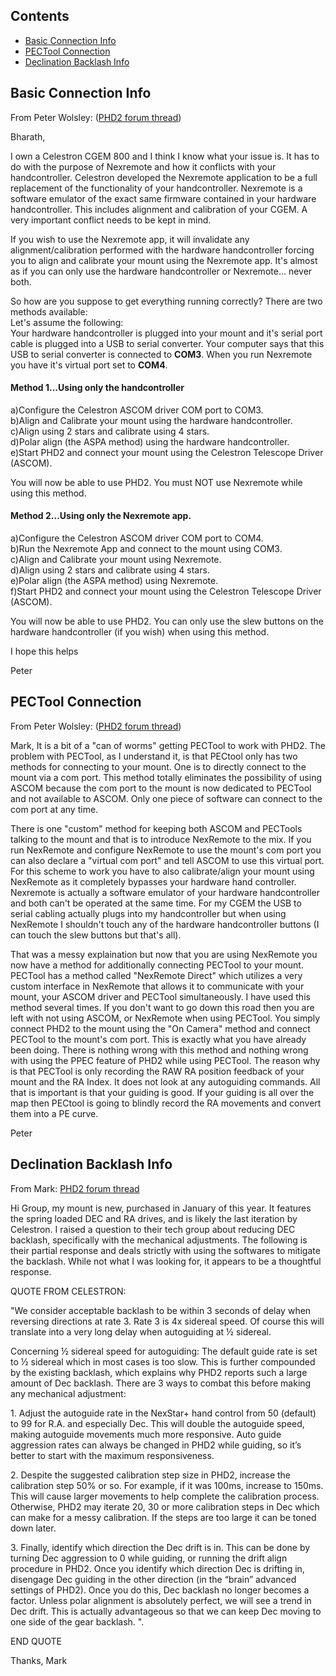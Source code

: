 ## Contents ##

* [Basic Connection Info](https://github.com/OpenPHDGuiding/phd2/wiki/Celestron-Mount-Connection/#basic-connection-info)
* [PECTool Connection](https://github.com/OpenPHDGuiding/phd2/wiki/Celestron-Mount-Connection/#pectool-connection)
* [Declination Backlash Info](https://github.com/OpenPHDGuiding/phd2/wiki/Celestron-Mount-Connection/#declination-backlash-info)

## Basic Connection Info ##

From Peter Wolsley: ([PHD2 forum thread](https://groups.google.com/d/msg/open-phd-guiding/h6sLV4ktQL0/D0Q6IYV_AwAJ))

Bharath,

I own a Celestron CGEM 800 and I think I know what your issue is.  It has to do with the purpose of Nexremote and how it conflicts with your handcontroller.  Celestron developed the Nexremote application to be a full replacement of the functionality of your handcontroller. Nexremote is a software emulator of the exact same firmware contained in your hardware handcontroller. This includes alignment and calibration of your CGEM.  A very important conflict needs to be kept in mind. 

If you wish to use the Nexremote app, it will invalidate any alignment/calibration performed with the hardware handcontroller forcing you to align and calibrate your mount using the Nexremote app.  It's almost as if you can only use the hardware handcontroller or Nexremote... never both.
 
So how are you suppose to get everything running correctly?  There are two methods available:  
Let's assume the following:  
Your hardware handcontroller is plugged into your mount and it's serial port cable is plugged into a USB to serial converter.  Your computer says that this USB to serial converter is connected to **COM3**.  When you run Nexremote you have it's virtual port set to **COM4**.
 
#### Method 1...Using only the handcontroller ####
a)Configure the Celestron ASCOM driver COM port to COM3.  
b)Align and Calibrate your mount using the hardware handcontroller.  
c)Align using 2 stars and calibrate using 4 stars.  
d)Polar align (the ASPA method) using the hardware handcontroller.  
e)Start PHD2 and connect your mount using the Celestron Telescope Driver (ASCOM).  

You will now be able to use PHD2. You must NOT use Nexremote while using this method.
 
#### Method 2...Using only the Nexremote app. ####
a)Configure the Celestron ASCOM driver COM port to COM4.  
b)Run the Nexremote App and connect to the mount using COM3.  
c)Align and Calibrate your mount using Nexremote.  
d)Align using 2 stars and calibrate using 4 stars.  
e)Polar align (the ASPA method) using Nexremote.  
f)Start PHD2 and connect your mount using the Celestron Telescope Driver (ASCOM).  

You will now be able to use PHD2. You can only use the slew buttons on the hardware handcontroller (if you wish) when using this method.

I hope this helps

Peter


## PECTool Connection ##

From Peter Wolsley: ([PHD2 forum thread](https://groups.google.com/d/msg/open-phd-guiding/Mymt3H5FLKE/X-Oi7QO1BAAJ))

Mark,
It is a bit of a "can of worms" getting PECTool to work with PHD2.  The problem with PECTool, as I understand it, is that PECtool only has two methods for connecting to your mount.  One is to directly connect to the mount via a com port.  This method totally eliminates the possibility of using ASCOM because the com port to the mount is now dedicated to PECTool and not available to ASCOM.  Only one piece of software can connect to the com port at any time.

There is one "custom" method for keeping both ASCOM and PECTools talking to the mount and that is to introduce NexRemote to the mix.  If you run NexRemote and configure NexRemote to use the mount's com port you can also declare a "virtual com port" and tell ASCOM to use this virtual port.  For this scheme to work you have to also calibrate/align your mount using NexRemote as it completely bypasses your hardware hand controller.  Nexremote is actually a software emulator of your hardware handcontroller and both can't be operated at the same time.  For my CGEM the USB to serial cabling actually plugs into my handcontroller but when using NexRemote I shouldn't touch any of the hardware handcontroller buttons (I can touch the slew buttons but that's all).

That was a messy explaination but now that you are using NexRemote you now have a method for additionally connecting PECTool to your mount.  PECTool has a method called "NexRemote Direct" which utilizes a very custom interface in NexRemote that allows it to communicate with your mount, your ASCOM driver and PECTool simultaneously.  I have used this method several times.
If you don't want to go down this road then you are left with not using ASCOM, or NexRemote when using PECTool.  You simply connect PHD2 to the mount using the "On Camera" method and connect PECTool to the mount's com port.  This is exactly what you have already been doing. There is nothing wrong with this method and nothing wrong with using the PPEC feature of PHD2 while using PECTool.  The reason why is that PECTool is only recording the RAW RA position feedback of your mount and the RA Index.  It does not look at any autoguiding commands. All that is important is that your guiding is good.  If your guiding is all over the map then PECtool is going to blindly record the RA movements and convert them into a PE curve.

Peter

## Declination Backlash Info ##

From Mark: [PHD2 forum thread](https://groups.google.com/d/topic/open-phd-guiding/8Eb_TCTeaVg/discussion)

Hi Group,
my mount is new, purchased in January of this year.  It features the spring loaded DEC and RA drives, and is likely the last iteration by Celestron.  I raised a question to their tech group about reducing DEC backlash, specifically with the mechanical adjustments.  The following is their partial response and deals strictly with using the softwares to mitigate the backlash.  While not what I was looking for, it appears to be a thoughtful response.

QUOTE FROM CELESTRON:

"We consider acceptable backlash to be within 3 seconds of delay when reversing directions at rate 3. Rate 3 is 4x sidereal speed. Of course this will translate into a very long delay when autoguiding at ½ sidereal.

Concerning ½ sidereal speed for autoguiding:
The default guide rate is set to ½ sidereal which in most cases is too slow. This is further compounded by the existing backlash, which explains why PHD2 reports such a large amount of Dec backlash. There are 3 ways to combat this before making any mechanical adjustment:

1\.      Adjust the autoguide rate in the NexStar+ hand control from 50 (default) to 99 for R.A. and especially Dec. This will double the autoguide speed, making autoguide movements much more responsive. Auto guide aggression rates can always be changed in PHD2 while guiding, so it’s better to start with the maximum responsiveness.

2\.      Despite the suggested calibration step size in PHD2, increase the calibration step 50% or so. For example, if it was 100ms, increase to 150ms. This will cause larger movements to help complete the calibration process. Otherwise, PHD2 may iterate 20, 30 or more calibration steps in Dec which can make for a messy calibration. If the steps are too large it can be toned down later.

3\.      Finally, identify which direction the Dec drift is in. This can be done by turning Dec aggression to 0 while guiding, or running the drift align procedure in PHD2. Once you identify which direction Dec is drifting in, disengage Dec guiding in the other direction (in the “brain” advanced settings of PHD2). Once you do this, Dec backlash no longer becomes a factor. Unless polar alignment is absolutely perfect, we will see a trend in Dec drift. This is actually advantageous so that we can keep Dec moving to one side of the gear backlash. ".

END QUOTE

Thanks,
Mark
